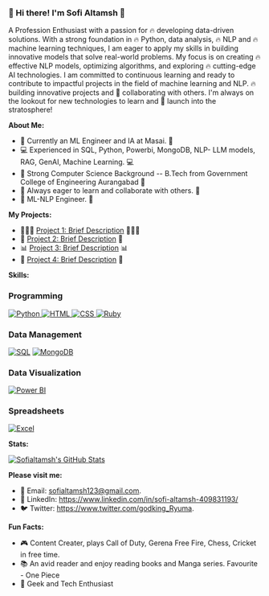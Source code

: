 ### 👋 Hi there! I'm Sofi Altamsh 🤖

A Profession Enthusiast with a passion for 🔥 developing data-driven solutions. With a strong foundation in 🔥 Python, data analysis, 🔥 NLP and 🔥 machine learning techniques, I am eager to apply my skills in building innovative models that solve real-world problems. My focus is on creating 🔥 effective NLP models, optimizing algorithms, and exploring 🔥 cutting-edge AI technologies. I am committed to continuous learning and ready to contribute to impactful projects in the field of machine learning and NLP. 🔥 building innovative projects and 🤝 collaborating with others. I'm always on the lookout for new technologies to learn and 🚀 launch into the stratosphere!

**About Me:**

* 📍 Currently an ML Engineer and IA at Masai. 🏢
* 💻 Experienced in SQL, Python, Powerbi, MongoDB, NLP- LLM models, RAG, GenAI, Machine Learning. 💻
* 🎯 Strong Computer Science Background -- B.Tech from Government College of Engineering Aurangabad 🎯
* 🤝 Always eager to learn and collaborate with others. 👫
* 📍 ML-NLP Engineer. 📍

**My Projects:**

* 👩🏻‍💻 [Project 1: Brief Description](https://github.com/sofialtamsh/Face-Mask_Detection) 👩🏻‍💻
* 🚀 [Project 2: Brief Description](https://github.com/sofialtamsh/Fake_News_Detection) 🚀
* 📊 [Project 3: Brief Description](https://github.com/suryaprakash-sp/AMD_Architects_064-) 📊
* 🤖 [Project 4: Brief Description](https://github.com/ajaym007/Bill-of-Rights-Blockchain_051) 🤖

**Skills:**

### Programming
<a href="https://www.python.org/">
  <img src="https://img.shields.io/badge/Python-3776AB?style=for-the-badge&logo=python&logoColor=white" alt="Python">
</a>

<a href="https://developer.mozilla.org/en-US/docs/Web/HTML">
  <img src="https://img.shields.io/badge/HTML-E34F26?style=for-the-badge&logo=html5&logoColor=white" alt="HTML">
</a>

<a href="https://developer.mozilla.org/en-US/docs/Web/CSS">
  <img src="https://img.shields.io/badge/CSS-1572B6?style=for-the-badge&logo=css3&logoColor=white" alt="CSS">
</a>
<a href="https://www.ruby-lang.org/en/">
  <img src="https://img.shields.io/badge/Ruby-CC342D?style=for-the-badge&logo=ruby&logoColor=white" alt="Ruby">
</a>

### Data Management

[![SQL](https://img.shields.io/badge/SQL-4479A1?style=for-the-badge&logo=mysql&logoColor=white)](https://www.mysql.com/)
[![MongoDB](https://img.shields.io/badge/MongoDB-47A248?style=for-the-badge&logo=mongodb&logoColor=white)](https://www.mongodb.com/)

### Data Visualization

[![Power BI](https://img.shields.io/badge/Power%20BI-F2C811?style=for-the-badge&logo=powerbi&logoColor=white)](https://powerbi.microsoft.com/)

### Spreadsheets

[![Excel](https://img.shields.io/badge/Excel-217346?style=for-the-badge&logo=microsoft-excel&logoColor=white)](https://www.microsoft.com/en-us/microsoft-365/excel)


**Stats:**

[![Sofialtamsh's GitHub Stats](https://github-readme-stats.vercel.app/api?username=sofialtamsh&show_icons=true)](https://github.com/sofialtamsh)

**Please visit me:**

* 📱 Email: sofialtamsh123@gmail.com.
* 💼 LinkedIn: https://www.linkedin.com/in/sofi-altamsh-409831193/
* 🐦 Twitter: https://www.twitter.com/godking_Ryuma.

**Fun Facts:**

* 🎮 Content Creater, plays Call of Duty, Gerena Free Fire, Chess, Cricket in free time.
* 📚 An avid reader and enjoy reading books and Manga series. Favourite - One Piece
* 🎉 Geek and Tech Enthusiast
